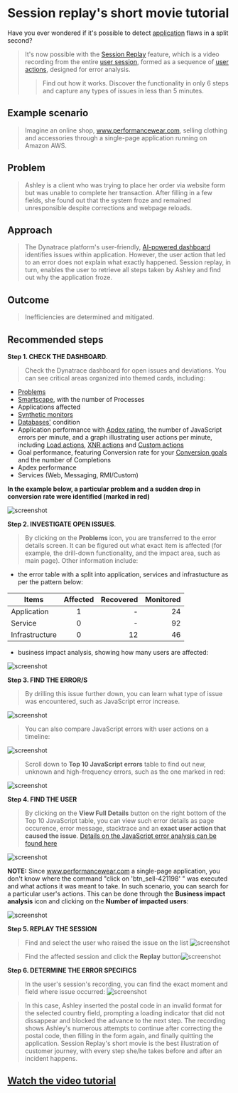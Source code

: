 # Session replay's short movie tutorial 


Have you ever wondered if it's possible to detect [application](https://www.dynatrace.com/support/help/how-to-use-dynatrace/real-user-monitoring/basic-concepts/applications) flaws in a split second? 
>It's now possible with the [Session Replay](https://www.dynatrace.com/support/help/how-to-use-dynatrace/real-user-monitoring/basic-concepts/session-replay) feature, which is a  video recording from the entire [user session](https://www.dynatrace.com/support/help/how-to-use-dynatrace/real-user-monitoring/basic-concepts/user-session), formed as a sequence of [user actions](https://www.dynatrace.com/support/help/how-to-use-dynatrace/real-user-monitoring/basic-concepts/user-actions), designed for error analysis.
>>Find out how it works. Discover the functionality in only 6 steps and capture any types of issues in less than 5 minutes.

  ## **Example scenario**
  >Imagine an online shop, www.performancewear.com,  selling clothing and accessories through a single-page application running on Amazon AWS.
  
  ## **Problem**
  >Ashley is a client who was trying to place her order via website form but was unable to complete her transaction. After filling in a few fields, she found out that the system  froze and remained unresponsible despite corrections and webpage reloads. 
  
 ## **Approach**
  >The Dynatrace platform's user-friendly, [AI-powered dashboard](https://www.dynatrace.com/support/help/how-to-use-dynatrace/dashboards-and-charts) identifies issues within application. However, the user action that led to an error does not explain what exactly happened. Session replay, in turn, enables the user to retrieve all steps taken by Ashley and find out why the application froze.
  
  ## **Outcome**
 >Inefficiencies are determined and mitigated.


 
## **Recommended steps**

 **__Step 1. CHECK THE DASHBOARD__**. 
 >Check the Dynatrace dashboard for open issues and deviations. You can see critical areas organized into themed cards, including:
 * [Problems](https://www.dynatrace.com/support/help/how-to-use-dynatrace/problem-detection-and-analysis)
 * [Smartscape](https://www.dynatrace.com/support/help/how-to-use-dynatrace/smartscape), with the number of Processes
 * Applications affected
 * [Synthetic monitors](https://www.dynatrace.com/support/help/how-to-use-dynatrace/synthetic-monitoring)
 * [Databases'](https://www.dynatrace.com/support/help/how-to-use-dynatrace/databases) condition
 * Application performance with [Apdex rating](https://www.dynatrace.com/support/help/how-to-use-dynatrace/real-user-monitoring/basic-concepts/ratings/apdex-ratings), the number of JavaScript errors per minute,  and a graph illustrating user actions per minute, including
 [Load actions](https://www.dynatrace.com/support/help/how-to-use-dynatrace/real-user-monitoring/basic-concepts/user-actions#load-action), 
  [XNR actions](https://www.dynatrace.com/support/help/how-to-use-dynatrace/real-user-monitoring/basic-concepts/user-actions#xhr-action)
  and [Custom actions](https://www.dynatrace.com/support/help/how-to-use-dynatrace/real-user-monitoring/basic-concepts/user-actions#custom-action)
 * Goal performance, featuring Conversion rate for your [Conversion goals](https://www.dynatrace.com/support/help/how-to-use-dynatrace/real-user-monitoring/how-to-use-real-user-monitoring/web-applications/define-conversion-goals) and the number of Completions
 * Apdex performance 
 * Services (Web, Messaging, RMI/Custom)

 **In the example below, a particular problem and a sudden drop in conversion rate were identified (marked in red)**
 
![screenshot](https://github.com/AnnaRyb/Screenshots/blob/main/Deviations_.jpg)

**__Step 2. INVESTIGATE OPEN ISSUES__**. 
>By clicking on the **Problems** icon, you are transferred to the error details screen. It can be figured out what exact item is affected (for example, the drill-down functionality, and the impact area, such as main page). Other information include:
* the error table with a split into application, services and infrastucture as per the pattern below:

| Items        |      Affected | Recovered| Monitored|
|------------  |:-------------:|------:   |------:   |
|Application   |       1       |   -      |    24    |
|Service       |       0       |   -      |    92    |
|Infrastructure|       0       |   12     |    46    |

* business impact analysis, showing how many users are affected:




 ![screenshot](https://github.com/AnnaRyb/Screenshots/blob/main/Business%202impact%20analysis.png)
 
 
 **__Step 3. FIND THE ERROR/S__** 
 >By drilling this issue further down, you can learn what type of issue was encountered, such as JavaScript error increase.
 
 
 
 
 ![screenshot](https://github.com/AnnaRyb/Screenshots/blob/main/JavaScript%20Error.png)
 
 
 
 
 
 
 >You can also compare JavaScript errors with user actions on a timeline:
 >
 
 
 
 
 ![screenshot](https://github.com/AnnaRyb/Screenshots/blob/main/Comparison.jpg)
 
 
 
 
 
 
 >Scroll down to **Top 10 JavaScript errors** table to find out new, unknown and high-frequency errors, such as the one marked in red: 
 
 
 
 
 
 ![screenshot](https://github.com/AnnaRyb/Screenshots/blob/main/Top%2010%20JavaScript%20errors1.jpg)
 
 
 
 
 
 **__Step 4. FIND THE USER__** 
 >By clicking on the **View Full Details** button on the right bottom of the Top 10 JavaScript table, you can view such error details as page occurence, error message, stacktrace and an **exact user action that caused the issue**. [Details on the JavaScript error analysis can be found here](https://www.dynatrace.com/support/help/how-to-use-dynatrace/real-user-monitoring/how-to-use-real-user-monitoring/web-applications/source-map-support-for-javascript-error-analysis)
 
 
 
 ![screenshot](https://github.com/AnnaRyb/Screenshots/blob/main/User%20action.png)
 
 
 **__NOTE:__** Since www.performancewear.com a single-page application, you don't know where the command "click on 'btn_sell-421198' " was executed and what actions it was meant to take. In such scenario, you can search for a particular user's actions.  This can be done through the **Business impact analysis** icon and clicking on the **Number of impacted users**:
 
  ![screenshot](https://github.com/AnnaRyb/Screenshots/blob/main/business%20impact%20analysis3.png)
  
  
  **__Step 5. REPLAY THE SESSION__**
  
  >Find and select the user who raised the issue on the list ![screenshot](https://github.com/AnnaRyb/Screenshots/blob/main/user%20search.png)
  
  >Find the affected session and click the **Replay** button![screenshot](https://github.com/AnnaRyb/Screenshots/blob/main/Replay%20button.png) 


 **__Step 6. DETERMINE THE ERROR SPECIFICS__**
 >In the user's session's recording, you can find the exact moment and field where issue occurred:
 ![screenshot](https://github.com/AnnaRyb/Screenshots/blob/main/Postal%20code.png) 
 
 >In this case, Ashley inserted the postal code in an invalid format for the selected country field, prompting a loading indicator that did not dissappear and blocked the  advance to the next step. The recording shows Ashley's numerous attempts to continue after correcting the postal code, then filling in the form again, and finally quitting the application.
 > Session Replay's short movie is the best illustration of customer journey, with every step she/he takes before and after an incident happens.
 
 ## **[Watch the video tutorial](https://video.dynatrace.com/watch/TNuevLCmF91DD1zW1X9bqD)**
 
 
 
 
 
 

